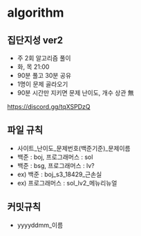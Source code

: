 # algorithm

## 집단지성 ver2
- 주 2회 알고리즘 풀이
- 화, 목 21:00
- 90분 풀고 30분 공유
- 1명이 문제 골라오기
- 90분 시간만 지키면 문제 난이도, 개수 상관 無

https://discord.gg/tqXSPDzQ

## 파일 규칙
- 사이트_난이도_문제번호(백준기준)_문제이름
- 백준 : boj, 프로그래머스 : sol
- 백준 : bsg, 프로그래머스 : lv?
- ex) 백준 : boj_s3_18429_근손실
- ex) 프로그래머스 : sol_lv2_메뉴리뉴얼

## 커밋규칙
- yyyyddmm_이름
